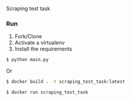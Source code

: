Scraping test task

### Run

1. Fork/Clone
2. Activate a virtualenv
3. Install the requirements

```sh
$ python main.py
```

Or

```sh
$ docker build . -t scraping_test_task:latest

$ docker run scraping_test_task
```

